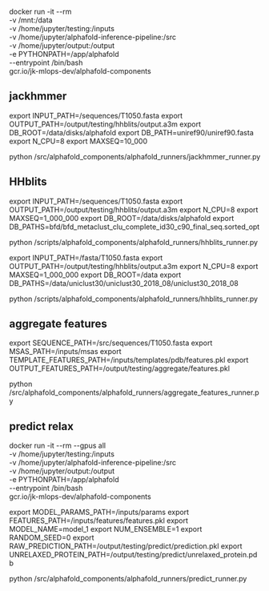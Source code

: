 docker run -it --rm \
-v /mnt:/data \
-v /home/jupyter/testing:/inputs \
-v /home/jupyter/alphafold-inference-pipeline:/src \
-v /home/jupyter/output:/output \
-e PYTHONPATH=/app/alphafold \
--entrypoint /bin/bash \
gcr.io/jk-mlops-dev/alphafold-components



## jackhmmer


export INPUT_PATH=/sequences/T1050.fasta
export OUTPUT_PATH=/output/testing/hhblits/output.a3m
export DB_ROOT=/data/disks/alphafold
export DB_PATH=uniref90/uniref90.fasta
export N_CPU=8
export MAXSEQ=10_000

python /src/alphafold_components/alphafold_runners/jackhmmer_runner.py


## HHblits

export INPUT_PATH=/sequences/T1050.fasta
export OUTPUT_PATH=/output/testing/hhblits/output.a3m
export N_CPU=8
export MAXSEQ=1_000_000
export DB_ROOT=/data/disks/alphafold
export DB_PATHS=bfd/bfd_metaclust_clu_complete_id30_c90_final_seq.sorted_opt

python /scripts/alphafold_components/alphafold_runners/hhblits_runner.py

export INPUT_PATH=/fasta/T1050.fasta
export OUTPUT_PATH=/output/testing/hhblits/output.a3m
export N_CPU=8
export MAXSEQ=1_000_000
export DB_ROOT=/data
export DB_PATHS=/data/uniclust30/uniclust30_2018_08/uniclust30_2018_08

python /scripts/alphafold_components/alphafold_runners/hhblits_runner.py


## aggregate features

export SEQUENCE_PATH=/src/sequences/T1050.fasta
export MSAS_PATH=/inputs/msas
export TEMPLATE_FEATURES_PATH=/inputs/templates/pdb/features.pkl
export OUTPUT_FEATURES_PATH=/output/testing/aggregate/features.pkl

python /src/alphafold_components/alphafold_runners/aggregate_features_runner.py



## predict relax

docker run -it --rm --gpus all \
-v /home/jupyter/testing:/inputs \
-v /home/jupyter/alphafold-inference-pipeline:/src \
-v /home/jupyter/output:/output \
-e PYTHONPATH=/app/alphafold \
--entrypoint /bin/bash \
gcr.io/jk-mlops-dev/alphafold-components



export MODEL_PARAMS_PATH=/inputs/params
export FEATURES_PATH=/inputs/features/features.pkl
export MODEL_NAME=model_1
export NUM_ENSEMBLE=1
export RANDOM_SEED=0
export RAW_PREDICTION_PATH=/output/testing/predict/prediction.pkl
export UNRELAXED_PROTEIN_PATH=/output/testing/predict/unrelaxed_protein.pdb

python /src/alphafold_components/alphafold_runners/predict_runner.py




